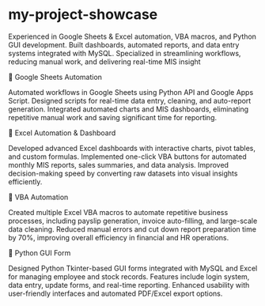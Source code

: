 # my-project-showcase
Experienced in Google Sheets &amp; Excel automation, VBA macros, and Python GUI development. Built dashboards, automated reports, and data entry systems integrated with MySQL. Specialized in streamlining workflows, reducing manual work, and delivering real-time MIS insight

🔹 Google Sheets Automation

Automated workflows in Google Sheets using Python API and Google Apps Script. Designed scripts for real-time data entry, cleaning, and auto-report generation. Integrated automated charts and MIS dashboards, eliminating repetitive manual work and saving significant time for reporting.

🔹 Excel Automation & Dashboard

Developed advanced Excel dashboards with interactive charts, pivot tables, and custom formulas. Implemented one-click VBA buttons for automated monthly MIS reports, sales summaries, and data analysis. Improved decision-making speed by converting raw datasets into visual insights efficiently.

🔹 VBA Automation

Created multiple Excel VBA macros to automate repetitive business processes, including payslip generation, invoice auto-filling, and large-scale data cleaning. Reduced manual errors and cut down report preparation time by 70%, improving overall efficiency in financial and HR operations.

🔹 Python GUI Form

Designed Python Tkinter-based GUI forms integrated with MySQL and Excel for managing employee and stock records. Features include login system, data entry, update forms, and real-time reporting. Enhanced usability with user-friendly interfaces and automated PDF/Excel export options.
